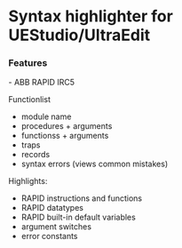 <h1>Syntax highlighter for UEStudio/UltraEdit</h1>

<h3>Features</h3>
- ABB RAPID IRC5

Functionlist
- module name
- procedures + arguments
- functionss + arguments
- traps
- records
- syntax errors (views common mistakes)

Highlights:
- RAPID instructions and functions
- RAPID datatypes
- RAPID built-in default variables
- argument switches
- error constants

